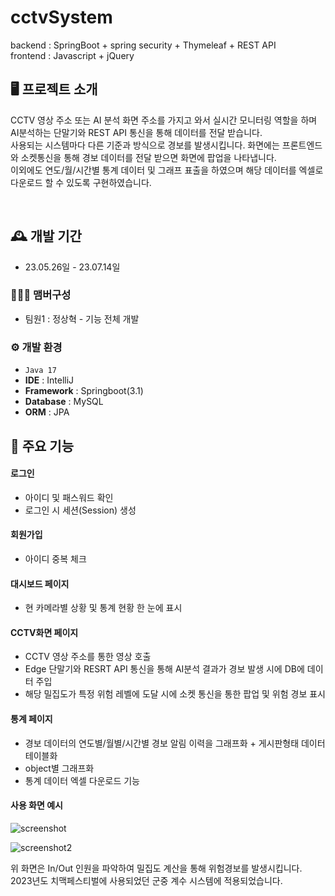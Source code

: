 # cctvSystem
backend : SpringBoot + spring security + Thymeleaf + REST API
<br>
frontend : Javascript + jQuery

## 🖥️ 프로젝트 소개
CCTV 영상 주소 또는 AI 분석 화면 주소를 가지고 와서 실시간 모니터링 역할을 하며 AI분석하는 단말기와 REST API 통신을 통해 데이터를 전달 받습니다.
<br>
사용되는 시스템마다 다른 기준과 방식으로 경보를 발생시킵니다. 화면에는 프론트엔드와 소켓통신을 통해 경보 데이터를 전달 받으면 화면에 팝업을 나타냅니다.
<br>
이외에도 연도/월/시간별 통계 데이터 및 그래프 표출을 하였으며 해당 데이터를 엑셀로 다운로드 할 수 있도록 구현하였습니다.

<br>

## 🕰️ 개발 기간
* 23.05.26일 - 23.07.14일

### 🧑‍🤝‍🧑 맴버구성
 - 팀원1 : 정상혁 - 기능 전체 개발

### ⚙️ 개발 환경
- `Java 17`
- **IDE** : IntelliJ
- **Framework** : Springboot(3.1)
- **Database** : MySQL
- **ORM** : JPA

## 📌 주요 기능
#### 로그인
- 아이디 및 패스워드 확인
- 로그인 시 세션(Session) 생성
#### 회원가입
- 아이디 중복 체크
#### 대시보드 페이지
- 현 카메라별 상황 및 통계 현황 한 눈에 표시
#### CCTV화면 페이지
- CCTV 영상 주소를 통한 영상 호출
- Edge 단말기와 RESRT API 통신을 통해 AI분석 결과가 경보 발생 시에 DB에 데이터 주입
- 해당 밀집도가 특정 위험 레벨에 도달 시에 소켓 통신을 통한 팝업 및 위험 경보 표시
#### 통계 페이지
- 경보 데이터의 연도별/월별/시간별 경보 알림 이력을 그래프화 + 게시판형태 데이터 테이블화
- object별 그래프화
- 통계 데이터 엑셀 다운로드 기능
#### 사용 화면 예시
![screenshot](https://github.com/tophyuk/cctvSystem/assets/89001300/bc478e6f-e267-4afd-b7da-97c8a2bae0b0)

![screenshot2](https://github.com/tophyuk/cctvSystem/assets/89001300/af09604f-8e93-4082-9b2a-86d133def51b)

위 화면은 In/Out 인원을 파악하여 밀집도 계산을 통해 위험경보를 발생시킵니다.
<br>
2023년도 치맥페스티벌에 사용되었던 군중 계수 시스템에 적용되었습니다.
